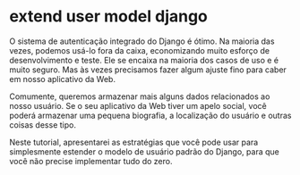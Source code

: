 # extend user model django
O sistema de autenticação integrado do Django é ótimo. Na maioria das vezes, podemos usá-lo fora da caixa, economizando muito esforço de desenvolvimento e teste. Ele se encaixa na maioria dos casos de uso e é muito seguro. Mas às vezes precisamos fazer algum ajuste fino para caber em nosso aplicativo da Web.


Comumente, queremos armazenar mais alguns dados relacionados ao nosso usuário.
Se o seu aplicativo da Web tiver um apelo social, você poderá armazenar uma
pequena biografia, a localização do usuário e outras coisas desse tipo.

Neste tutorial, apresentarei as estratégias que você pode usar para
simplesmente estender o modelo de usuário padrão do Django, para que você não
precise implementar tudo do zero.

